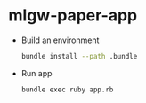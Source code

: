 # mlgw-paper-app

- Build an environment
    ```bash
    bundle install --path .bundle
    ```
- Run app
  ```bash
  bundle exec ruby app.rb
  ```
